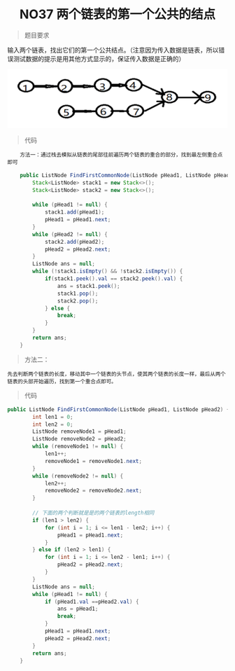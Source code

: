 # <center> NO37 两个链表的第一个公共的结点
> 题目要求

   输入两个链表，找出它们的第一个公共结点。（注意因为传入数据是链表，所以错误测试数据的提示是用其他方式显示的，保证传入数据是正确的）
<center><img src = "img/13.png"></center>

> 代码  
    
        方法一：通过栈去模拟从链表的尾部往前遍历两个链表的重合的部分，找到最左侧重合点即可

```java 
    public ListNode FindFirstCommonNode(ListNode pHead1, ListNode pHead2) {
        Stack<ListNode> stack1 = new Stack<>();
        Stack<ListNode> stack2 = new Stack<>();

        while (pHead1 != null) {
            stack1.add(pHead1);
            pHead1 = pHead1.next;
        }
        while (pHead2 != null) {
            stack2.add(pHead2);
            pHead2 = pHead2.next;
        }
        ListNode ans = null;
        while (!stack1.isEmpty() && !stack2.isEmpty()) {
            if(stack1.peek().val == stack2.peek().val) {
                ans = stack1.peek();
                stack1.pop();
                stack2.pop();
            } else {
                break;
            }
        }
        return ans;
    }
```

>方法二：

    先去判断两个链表的长度，移动其中一个链表的头节点，使其两个链表的长度一样，最后从两个链表的头部开始遍历，找到第一个重合点即可。

>代码

```java
public ListNode FindFirstCommonNode(ListNode pHead1, ListNode pHead2) {
        int len1 = 0;
        int len2 = 0;
        ListNode removeNode1 = pHead1;
        ListNode removeNode2 = pHead2;
        while (removeNode1 != null) {
            len1++;
            removeNode1 = removeNode1.next;
        }
        while (removeNode2 != null) {
            len2++;
            removeNode2 = removeNode2.next;
        }

        // 下面的两个判断就是是的两个链表的length相同
        if (len1 > len2) {
            for (int i = 1; i <= len1 - len2; i++) {
                pHead1 = pHead1.next;
            }
        } else if (len2 > len1) {
            for (int i = 1; i <= len2 - len1; i++) {
                pHead2 = pHead2.next;
            }
        }
        ListNode ans = null;
        while (pHead1 != null) {
            if (pHead1.val ==pHead2.val) {
                ans = pHead1;
                break;
            }
            pHead1 = pHead1.next;
            pHead2 = pHead2.next;
        }
        return ans;
    }
```